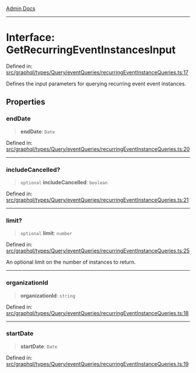 [Admin Docs](/)

***

# Interface: GetRecurringEventInstancesInput

Defined in: [src/graphql/types/Query/eventQueries/recurringEventInstanceQueries.ts:17](https://github.com/Sourya07/talawa-api/blob/4e4298c85a0d2c28affa824f2aab7ec32b5f3ac5/src/graphql/types/Query/eventQueries/recurringEventInstanceQueries.ts#L17)

Defines the input parameters for querying recurring event event instances.

## Properties

### endDate

> **endDate**: `Date`

Defined in: [src/graphql/types/Query/eventQueries/recurringEventInstanceQueries.ts:20](https://github.com/Sourya07/talawa-api/blob/4e4298c85a0d2c28affa824f2aab7ec32b5f3ac5/src/graphql/types/Query/eventQueries/recurringEventInstanceQueries.ts#L20)

***

### includeCancelled?

> `optional` **includeCancelled**: `boolean`

Defined in: [src/graphql/types/Query/eventQueries/recurringEventInstanceQueries.ts:21](https://github.com/Sourya07/talawa-api/blob/4e4298c85a0d2c28affa824f2aab7ec32b5f3ac5/src/graphql/types/Query/eventQueries/recurringEventInstanceQueries.ts#L21)

***

### limit?

> `optional` **limit**: `number`

Defined in: [src/graphql/types/Query/eventQueries/recurringEventInstanceQueries.ts:25](https://github.com/Sourya07/talawa-api/blob/4e4298c85a0d2c28affa824f2aab7ec32b5f3ac5/src/graphql/types/Query/eventQueries/recurringEventInstanceQueries.ts#L25)

An optional limit on the number of instances to return.

***

### organizationId

> **organizationId**: `string`

Defined in: [src/graphql/types/Query/eventQueries/recurringEventInstanceQueries.ts:18](https://github.com/Sourya07/talawa-api/blob/4e4298c85a0d2c28affa824f2aab7ec32b5f3ac5/src/graphql/types/Query/eventQueries/recurringEventInstanceQueries.ts#L18)

***

### startDate

> **startDate**: `Date`

Defined in: [src/graphql/types/Query/eventQueries/recurringEventInstanceQueries.ts:19](https://github.com/Sourya07/talawa-api/blob/4e4298c85a0d2c28affa824f2aab7ec32b5f3ac5/src/graphql/types/Query/eventQueries/recurringEventInstanceQueries.ts#L19)
